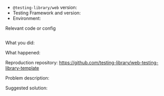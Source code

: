 <!--
Thanks for your interest in the project. I appreciate bugs filed and PRs submitted!
Please make sure that you are familiar with and follow the Code of Conduct for
this project (found in the CODE_OF_CONDUCT.md file).

Please fill out this template with all the relevant information so we can
understand what's going on and fix the issue.

I'll probably ask you to submit the fix (after giving some direction). If you've
never done that before, that's great! Check this free short video tutorial to
learn how: https://kcd.im/pull-request


If this is an issue with the documentation, please file an issue in the docs repo:
https://github.com/testing-library/testing-library-docs

-->

- `@testing-library/web` version:
- Testing Framework and version:
  <!-- are you using jest, mocha, puppeteer, ava? And what version? -->
- Environment:
  <!--
  If you're testing in JSDOM (the default with jest), what version?
  If you're testing in a browser, which one and what version?
  If you're testing in another runtime (e.g. Node.js, Deno, Cloudflare workers), which one and what version?
  -->

<!--
Keep in mind that if you're using a version of node we don't support that
could also be an issue. Check our package.json "engines" file for the
supported version.
-->

Relevant code or config

```js

```

What you did:

What happened:

<!-- Please provide the full error message/screenshots/anything -->

Reproduction repository:
https://github.com/testing-library/web-testing-library-template

<!--
If possible, please create a repository that reproduces the issue with the
minimal amount of code possible.
-->

Problem description:

Suggested solution:
